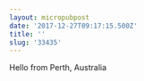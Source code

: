 ```yaml
---
layout: micropubpost
date: '2017-12-27T09:17:15.500Z'
title: ''
slug: '33435'
---
```

Hello from Perth, Australia
